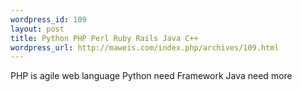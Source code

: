 ```yaml
--- 
wordpress_id: 109
layout: post
title: Python PHP Perl Ruby Rails Java C++
wordpress_url: http://maweis.com/index.php/archives/109.html
---
```

PHP is agile web language
Python need Framework
Java need more

